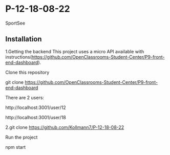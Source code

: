 # P-12-18-08-22

SportSee

## Installation
1.Getting the backend
This project uses a micro API available with instructions(https://github.com/OpenClassrooms-Student-Center/P9-front-end-dashboard).

Clone this repository

git clone https://github.com/OpenClassrooms-Student-Center/P9-front-end-dashboard

There are 2 users:

http://localhost:3001/user/12

http://localhost:3001/user/18

2.git clone https://github.com/Kollmann7/P-12-18-08-22

Run the project

npm start
